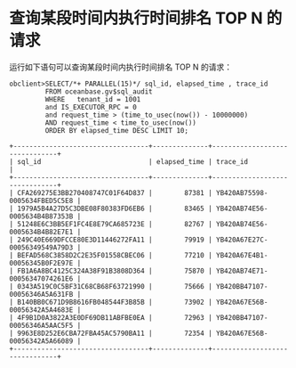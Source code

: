 查询某段时间内执行时间排名 TOP N 的请求 
============================================



运行如下语句可以查询某段时间内执行时间排名 TOP N 的请求：

    obclient>SELECT/*+ PARALLEL(15)*/ sql_id, elapsed_time , trace_id    
             FROM oceanbase.gv$sql_audit     
             WHERE   tenant_id = 1001 
             and IS_EXECUTOR_RPC = 0 
             and request_time > (time_to_usec(now()) - 10000000) 
             AND request_time < time_to_usec(now()) 
             ORDER BY elapsed_time DESC LIMIT 10;
    
    +----------------------------------+--------------+-------------------------------+
    | sql_id                           | elapsed_time | trace_id                      |
    +----------------------------------+--------------+-------------------------------+
    | CFA269275E3BB270408747C01F64D837 |        87381 | YB420AB75598-0005634FBED5C5E8 |
    | 1979A5B4A27D5C3DBE08F80383FD6EB6 |        83465 | YB420AB74E56-0005634B4B87353B |
    | 51248E6C3BB5EF1FC4E8E79CA685723E |        82767 | YB420AB74E56-0005634B4B82E7E1 |
    | 249C40E669DFCCE80E3D11446272FA11 |        79919 | YB420A67E27C-00056349549A79D3 |
    | BEFAD568C3858D2C2E35F01558CBEC06 |        77210 | YB420A67E4B1-00056345B0F2E97E |
    | FB1A6A8BC4125C324A38F91B3808D364 |        75870 | YB420AB74E71-00056347074261E6 |
    | 0343A519C0C5BF31C68CB68F63721990 |        75666 | YB420BB47107-00056346A5A631FB |
    | B140BB0C671D9B8616FB048544F3B85B |        73902 | YB420A67E56B-00056342A5A4683E |
    | 4F9B1D0A3822A3E0DF69DB11ABFBE0EA |        72963 | YB420BB47107-00056346A5AAC5F5 |
    | 9963E8D252E6CBA72FBA45AC5790BA11 |        72354 | YB420A67E56B-00056342A5A66089 |
    +----------------------------------+--------------+-------------------------------+



